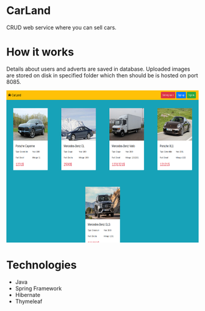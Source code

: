 # CarLand
CRUD web service where you can sell cars.

# How it works
Details about users and adverts are saved in database. Uploaded images are stored on disk in specified folder which then should be is hosted on port 8085.

<img src="https://raw.githubusercontent.com/mateuszkocik/CarLand/main/images/home.png?token=ARHJAJ3GP7KHCBCUNBYXQTDAJVGCO" height=400px>

# Technologies
- Java
- Spring Framework
- Hibernate
- Thymeleaf
